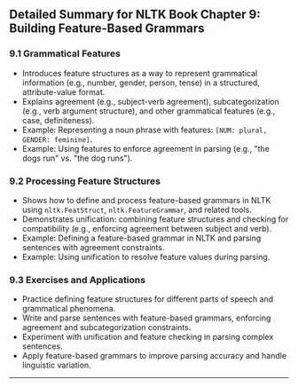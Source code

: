 ## Detailed Summary for NLTK Book Chapter 9: Building Feature-Based Grammars

### 9.1 Grammatical Features
- Introduces feature structures as a way to represent grammatical information (e.g., number, gender, person, tense) in a structured, attribute-value format.
- Explains agreement (e.g., subject-verb agreement), subcategorization (e.g., verb argument structure), and other grammatical features (e.g., case, definiteness).
- Example: Representing a noun phrase with features: `[NUM: plural, GENDER: feminine]`.
- Example: Using features to enforce agreement in parsing (e.g., "the dogs run" vs. "the dog runs").

### 9.2 Processing Feature Structures
- Shows how to define and process feature-based grammars in NLTK using `nltk.FeatStruct`, `nltk.FeatureGrammar`, and related tools.
- Demonstrates unification: combining feature structures and checking for compatibility (e.g., enforcing agreement between subject and verb).
- Example: Defining a feature-based grammar in NLTK and parsing sentences with agreement constraints.
- Example: Using unification to resolve feature values during parsing.

### 9.3 Exercises and Applications
- Practice defining feature structures for different parts of speech and grammatical phenomena.
- Write and parse sentences with feature-based grammars, enforcing agreement and subcategorization constraints.
- Experiment with unification and feature checking in parsing complex sentences.
- Apply feature-based grammars to improve parsing accuracy and handle linguistic variation.

--- 